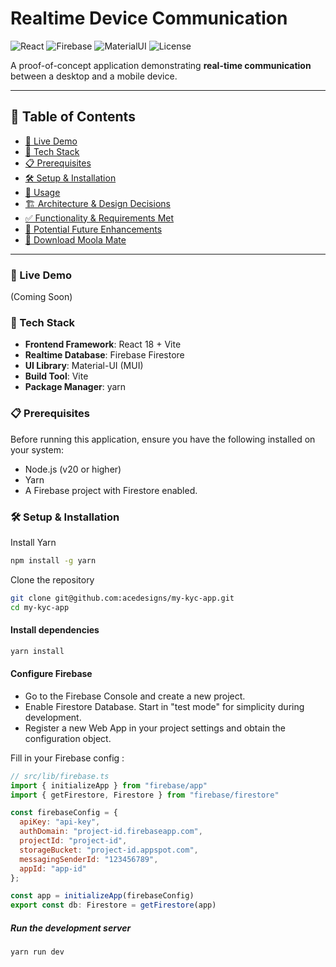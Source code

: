 # Realtime Device Communication

![React](https://img.shields.io/badge/React-18-blue?logo=react)
![Firebase](https://img.shields.io/badge/Firebase-Firestore-orange?logo=firebase)
![MaterialUI](https://img.shields.io/badge/Material--UI-5-blue?logo=mui)
![License](https://img.shields.io/badge/License-MIT-green)

A proof-of-concept application demonstrating **real-time communication** between a desktop and a mobile device.


---

## 📑 Table of Contents
- [🚀 Live Demo](#-live-demo)
- [🧰 Tech Stack](#-tech-stack)
- [📋 Prerequisites](#-prerequisites)
- [🛠️ Setup & Installation](#️-setup--installation)
- [🧭 Usage](#-usage)
- [🏗️ Architecture & Design Decisions](#️-architecture--design-decisions)
- [✅ Functionality & Requirements Met](#-functionality--requirements-met)
- [🔮 Potential Future Enhancements](#-potential-future-enhancements)
- [🔌 Download Moola Mate](#-download-moola-mate-ios)

---


### 🚀 Live Demo
(Coming Soon)


### 🧰 Tech Stack
- **Frontend Framework**: React 18 + Vite
- **Realtime Database**: Firebase Firestore
- **UI Library**: Material-UI (MUI)
- **Build Tool**: Vite
- **Package Manager**: yarn

### 📋 Prerequisites
Before running this application, ensure you have the following installed on your system:

- Node.js (v20 or higher)
- Yarn
- A Firebase project with Firestore enabled.

### 🛠️ Setup & Installation
Install Yarn
```bash
npm install -g yarn
```

Clone the repository

```bash
git clone git@github.com:acedesigns/my-kyc-app.git
cd my-kyc-app
```

#### Install dependencies

```bash
yarn install
```

#### Configure Firebase

- Go to the Firebase Console and create a new project.
- Enable Firestore Database. Start in "test mode" for simplicity during development.
- Register a new Web App in your project settings and obtain the configuration object.


Fill in your Firebase config :

```javascript
// src/lib/firebase.ts
import { initializeApp } from "firebase/app"
import { getFirestore, Firestore } from "firebase/firestore"

const firebaseConfig = {
  apiKey: "api-key",
  authDomain: "project-id.firebaseapp.com",
  projectId: "project-id",
  storageBucket: "project-id.appspot.com",
  messagingSenderId: "123456789",
  appId: "app-id"
};

const app = initializeApp(firebaseConfig)
export const db: Firestore = getFirestore(app)
```

##### Run the development server

```bash
yarn run dev
```
